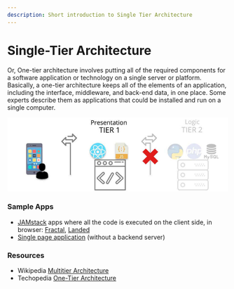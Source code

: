 ```yaml
---
description: Short introduction to Single Tier Architecture
---
```


# Single-Tier Architecture

Or, One-tier architecture involves putting all of the required components for a software application or technology on a single server or platform. Basically, a one-tier architecture keeps all of the elements of an application, including the interface, middleware, and back-end data, in one place. Some experts describe them as applications that could be installed and run on a single computer.

![Single Tier architecture](https://raw.githubusercontent.com/app-generator/static/master/docs/single-tier-architecture.jpg)

### Sample Apps

* [JAMstack](https://docs.appseed.us/content/what-is/jamstack) apps where all the code is executed on the client side, in browser: [Fractal](https://appseed.us/apps/jamstack/html5up-fractal), [Landed](https://appseed.us/apps/jamstack/html5up-landed)
* [Single page application](https://en.wikipedia.org/wiki/Single-page\_application) (without a backend server)


### Resources

* Wikipedia [Multitier Architecture](https://en.wikipedia.org/wiki/Multitier\_architecture)
* Techopedia [One-Tier Architecture](https://www.techopedia.com/definition/17374/one-tier-architecture)&#x20;
